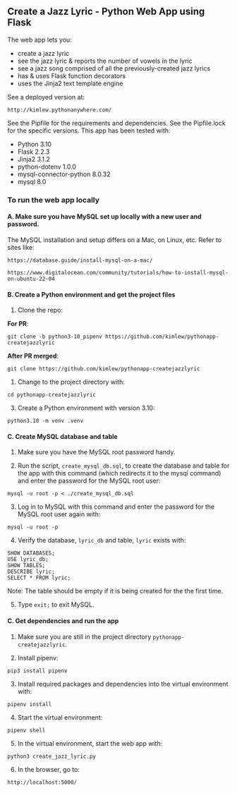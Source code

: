 ## Create a Jazz Lyric - Python Web App using Flask

The web app lets you:
- create a jazz lyric
- see the jazz lyric & reports the number of vowels in the lyric
- see a jazz song comprised of all the previously-created jazz lyrics
- has & uses Flask function decorators
- uses the Jinja2 text template engine

See a deployed version at:

`http://kimlew.pythonanywhere.com/`

See the Pipfile for the requirements and dependencies. See the Pipfile.lock for the specific versions. This app has been tested with:
- Python 3.10
- Flask 2.2.3
- Jinja2 3.1.2
- python-dotenv 1.0.0
- mysql-connector-python 8.0.32
- mysql 8.0

### To run the web app locally

#### A. Make sure you have MySQL set up locally with a new user and password.
The MySQL installation and setup differs on a Mac, on Linux, etc. Refer to sites like:

`https://database.guide/install-mysql-on-a-mac/`

`https://www.digitalocean.com/community/tutorials/how-to-install-mysql-on-ubuntu-22-04`


#### B. Create a Python environment and get the project files

1. Clone the repo:
  
  **For PR**:

  `git clone -b python3-10_pipenv https://github.com/kimlew/pythonapp-createjazzlyric`

  **After PR merged**:

  `git clone https://github.com/kimlew/pythonapp-createjazzlyric`

1. Change to the project directory with:
 
  `cd pythonapp-createjazzlyric`

3. Create a Python environment with version 3.10:
 
  `python3.10 -m venv .venv`


#### C. Create MySQL database and table

1. Make sure you have the MySQL root password handy.
   
2. Run the script, `create_mysql_db.sql`, to create the database and table for the app with this command (which redirects it to the mysql command) and enter the password for the MySQL root user:
```
mysql -u root -p < ./create_mysql_db.sql
```

3. Log in to MySQL with this command and enter the password for the MySQL root user again with:
```
mysql -u root -p
```

4. Verify the database, `lyric_db` and table, `lyric` exists with:
```
SHOW DATABASES;
USE lyric_db;
SHOW TABLES;
DESCRIBE lyric;
SELECT * FROM lyric;
```
Note: The table should be empty if it is being created for the the first time.

5. Type `exit;` to exit MySQL.
   
#### C. Get dependencies and run the app
1. Make sure you are still in the project directory `pythonapp-createjazzlyric`.

2. Install pipenv:
 
  `pip3 install pipenv`

3. Install required packages and dependencies into the virtual environment with:
   
  `pipenv install`
   
4. Start the virtual environment:
  
  `pipenv shell`

5. In the virtual environment, start the web app with:
 
  `python3 create_jazz_lyric.py`

6. In the browser, go to:
  
  `http://localhost:5000/`
